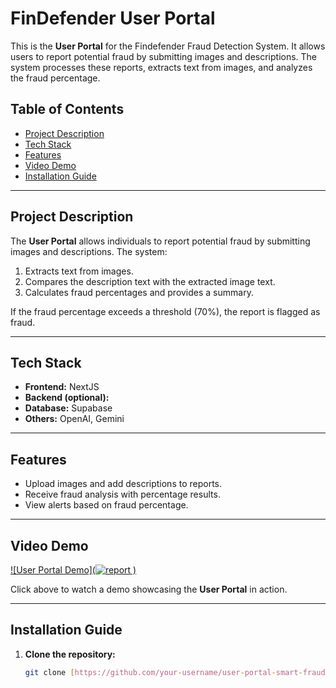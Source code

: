 # FinDefender User Portal

This is the **User Portal** for the Findefender Fraud Detection System. It allows users to report potential fraud by submitting images and descriptions. The system processes these reports, extracts text from images, and analyzes the fraud percentage.

## **Table of Contents**
- [Project Description](#project-description)
- [Tech Stack](#tech-stack)
- [Features](#features)
- [Video Demo](#video-demo)
- [Installation Guide](#installation-guide)
---

## **Project Description**

The **User Portal** allows individuals to report potential fraud by submitting images and descriptions. The system:
1. Extracts text from images.
2. Compares the description text with the extracted image text.
3. Calculates fraud percentages and provides a summary.

If the fraud percentage exceeds a threshold (70%), the report is flagged as fraud.

---

## **Tech Stack**
- **Frontend:** NextJS
- **Backend (optional):**
- **Database:** Supabase
- **Others:** OpenAI, Gemini

---

## **Features**
- Upload images and add descriptions to reports.
- Receive fraud analysis with percentage results.
- View alerts based on fraud percentage.

---

## **Video Demo**

[![User Portal Demo](![report](![report](https://github.com/user-attachments/assets/94db37d1-2b9c-43ef-9ae8-bda39d657c29)
)
)](https://drive.google.com/file/d/1I2VKpRSaWHSFRp4PZqfU__EVjuioIB4m/view?usp=drive_link)

Click above to watch a demo showcasing the **User Portal** in action.

---

## **Installation Guide**

1. **Clone the repository:**
   ```bash
   git clone [https://github.com/your-username/user-portal-smart-fraud.git](https://github.com/SiowYenChong/FinDefender.git)
